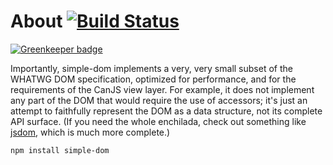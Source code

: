# About [![Build Status](https://travis-ci.org/canjs/can-simple-dom.svg)](https://travis-ci.org/canjs/can-simple-dom)

[![Greenkeeper badge](https://badges.greenkeeper.io/canjs/can-simple-dom.svg)](https://greenkeeper.io/)

Importantly, simple-dom implements a very, very small subset of the WHATWG DOM specification, optimized for performance, and for the requirements of the CanJS view layer. For example, it does not implement any part of the DOM that would require the use of accessors; it's just an attempt to faithfully represent the DOM as a data structure, not its complete API surface. (If you need the whole enchilada, check out something like [jsdom](https://github.com/tmpvar/jsdom), which is much more complete.)

```sh
npm install simple-dom
```

